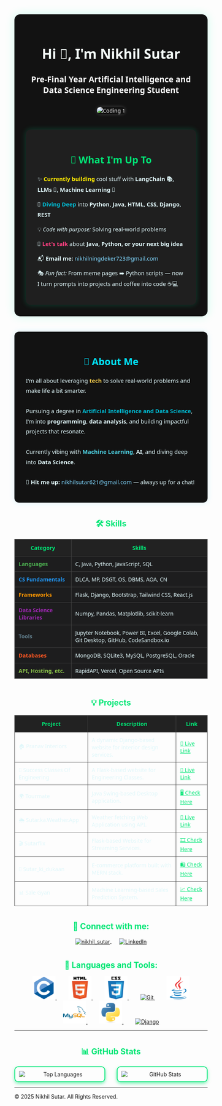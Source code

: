 <div style="max-width: 1000px; margin: 0 auto; font-family: 'Segoe UI', sans-serif; color: #ffffff; background-color: #121212; padding: 30px; border-radius: 15px; box-shadow: 0 0 25px rgba(0, 255, 170, 0.2);">

  <h1 align="center" style="color:rgb(245, 253, 250); font-size: 2.5em;">Hi 🙏, I'm Nikhil Sutar</h1>
  <h2 align="center" style="color:rgb(255, 255, 255);">Pre-Final Year Artificial Intelligence and Data Science Engineering Student</h2>

  <div style="display: flex; justify-content: center; align-items: center; flex-wrap: wrap; gap: 20px; margin-top: 30px;">
  
  <div style="flex: 1; text-align: center;">
    <img src="https://i.postimg.cc/wMBpnC5H/Whats-App-Image-2025-03-07-at-12-05-41-AM.jpg" 
         alt="Coding 1" 
         style="max-width: 100%; height: auto; border-radius: 12px; box-shadow: 0 0 10px rgba(255, 255, 255, 0.2);" 
         width="650">
  </div>



</div>


  <section style="margin-top: 40px; background: #1f1f1f; border-radius: 12px; padding: 25px 30px; box-shadow: 0 0 15px rgba(0, 255, 170, 0.2); color: #e0f7fa;">
    <h2 style="color: #00e676; font-size: 1.8em; text-align: center; margin-bottom: 20px;">🚀 What I'm Up To</h2>
    <ul style="line-height: 1.9; list-style: none; padding-left: 0; font-size: 1.05em;">
      <li style="margin-bottom: 10px;">✨ <strong style="color: #ffea00;">Currently building</strong> cool stuff with <strong>LangChain 📚, LLMs 🤖, Machine Learning 🧠</strong></li>
      <li style="margin-bottom: 10px;">📘 <strong style="color: #00bcd4;">Diving Deep</strong> into <strong>Python, Java, HTML, CSS, Django, REST</strong></li>
      <li style="margin-bottom: 10px;">💡 <em>Code with purpose:</em> Solving real-world problems</li>
      <li style="margin-bottom: 10px;">💬 <strong style="color: #ff4081;">Let's talk</strong> about <strong>Java, Python, or your next big idea</strong></li>
      <li style="margin-bottom: 10px;">📬 <strong>Email me:</strong> <a href="mailto:nikhilningdeker723@gmail.com" style="color: #80d8ff; text-decoration: none;">nikhilningdeker723@gmail.com</a></li>
      <li style="margin-bottom: 10px;">🎭 <em>Fun fact:</em> From meme pages ➡️ Python scripts — now I turn prompts into projects and coffee into code ☕💻</li>
    </ul>
  </section>

</div>



<section style="margin: 40px auto; max-width: 800px; background: #121212; border-radius: 12px; padding: 25px 30px; box-shadow: 0 0 15px rgba(0, 200, 255, 0.15); color: #e0f7fa; font-family: 'Segoe UI', sans-serif;">
  <h2 style="color: #00e5ff; font-size: 1.8em; text-align: center; margin-bottom: 20px;">📜 About Me</h2>
  <p style="line-height: 1.8; font-size: 1.05em;">
    I'm all about leveraging <strong style="color: #ffd54f;">tech</strong> to solve real-world problems and make life a bit smarter.<br><br>
    Pursuing a degree in <strong style="color: #00bcd4;">Artificial Intelligence and Data Science</strong>, I’m into <strong>programming</strong>, <strong>data analysis</strong>, and building impactful projects that resonate.<br><br>
    Currently vibing with <strong style="color: #4dd0e1;">Machine Learning</strong>, <strong>AI</strong>, and diving deep into <strong>Data Science</strong>.<br><br>
    📩 <strong>Hit me up:</strong> <a href="mailto:nikhilsutar621@gmail.com" style="color: #80d8ff; text-decoration: none;">nikhilsutar621@gmail.com</a> — always up for a chat!
  </p>
</section>

<h2 style="text-align: center; color: #00e676; margin-top: 40px;">🛠 Skills</h2>

<table style="width: 100%; border-collapse: collapse; font-family: 'Segoe UI', sans-serif; margin-top: 20px; color: #e0f7fa;">
  <thead>
    <tr style="background-color: #222; color: #00e676;">
      <th style="padding: 12px; border: 1px solid #444;">Category</th>
      <th style="padding: 12px; border: 1px solid #444;">Skills</th>
    </tr>
  </thead>
  <tbody>
    <tr>
      <td style="padding: 10px; border: 1px solid #444; background-color: rgb(29, 29, 30); color: #4CAF50; font-weight: bold;">Languages</td>
      <td style="padding: 10px; border: 1px solid #444; background-color: rgb(29, 29, 30); color: #e0f7fa;">
        C, Java, Python, JavaScript, SQL
      </td>
    </tr>
    <tr>
      <td style="padding: 10px; border: 1px solid #444; background-color: rgb(29, 29, 30); color: #2196F3; font-weight: bold;">CS Fundamentals</td>
      <td style="padding: 10px; border: 1px solid #444; background-color: rgb(29, 29, 30); color: #e0f7fa;">
        DLCA, MP, DSGT, OS, DBMS, AOA, CN
      </td>
    </tr>
    <tr>
      <td style="padding: 10px; border: 1px solid #444; background-color: rgb(29, 29, 30); color: #FF9800; font-weight: bold;">Frameworks</td>
      <td style="padding: 10px; border: 1px solid #444; background-color: rgb(29, 29, 30); color: #e0f7fa;">
        Flask, Django, Bootstrap, Tailwind CSS, React.js
      </td>
    </tr>
    <tr>
      <td style="padding: 10px; border: 1px solid #444; background-color: rgb(29, 29, 30); color: #9C27B0; font-weight: bold;">Data Science Libraries</td>
      <td style="padding: 10px; border: 1px solid #444; background-color: rgb(29, 29, 30); color: #e0f7fa;">
        Numpy, Pandas, Matplotlib, scikit-learn
      </td>
    </tr>
    <tr>
      <td style="padding: 10px; border: 1px solid #444; background-color: rgb(29, 29, 30); color: #607D8B; font-weight: bold;">Tools</td>
      <td style="padding: 10px; border: 1px solid #444; background-color: rgb(29, 29, 30); color: #e0f7fa;">
        Jupyter Notebook, Power BI, Excel, Google Colab, Git Desktop, GitHub, CodeSandbox.io
      </td>
    </tr>
    <tr>
      <td style="padding: 10px; border: 1px solid #444; background-color: rgb(29, 29, 30); color: #FF5722; font-weight: bold;">Databases</td>
      <td style="padding: 10px; border: 1px solid #444; background-color: rgb(29, 29, 30); color: #e0f7fa;">
        MongoDB, SQLite3, MySQL, PostgreSQL, Oracle
      </td>
    </tr>
    <tr>
      <td style="padding: 10px; border: 1px solid #444; background-color: rgb(29, 29, 30); color: #8BC34A; font-weight: bold;">API, Hosting, etc.</td>
      <td style="padding: 10px; border: 1px solid #444; background-color: rgb(29, 29, 30); color: #e0f7fa;">
        RapidAPI, Vercel, Open Source APIs
      </td>
    </tr>
  </tbody>
</table>




<h2 style="text-align: center; color: #00e676; margin-top: 50px;">💡 Projects</h2>

<table style="width: 100%; border-collapse: collapse; font-family: 'Segoe UI', sans-serif; margin-top: 20px; color: #e0f7fa;">
  <thead>
    <tr style="background-color: #222; color: #00e676;">
      <th style="padding: 12px; border: 1px solid #444;">Project</th>
      <th style="padding: 12px; border: 1px solid #444;">Description</th>
      <th style="padding: 12px; border: 1px solid #444;">Link</th>
    </tr>
  </thead>
  <tbody>
    <tr>
      <td style="padding: 10px; border: 1px solid #444;">🏠 Pranav Interiors</td>
      <td style="padding: 10px; border: 1px solid #444;">A dynamic Django-based website for interior design services.</td>
      <td style="padding: 10px; border: 1px solid #444;"><a href="https://pranav-interiors-and-decorators.onrender.com/" style="color: #00e676;">🔗 Live Link</a></td>
    </tr>
    <tr>
      <td style="padding: 10px; border: 1px solid #444;">🚀 Success Classes Of Engineering</td>
      <td style="padding: 10px; border: 1px solid #444;">A Flask-based website for Engineering Classes.</td>
      <td style="padding: 10px; border: 1px solid #444;"><a href="https://success-classes-of-engineering.vercel.app/" style="color: #00e676;">🔗 Live Link</a></td>
    </tr>
    <tr>
      <td style="padding: 10px; border: 1px solid #444;">🌍 Tourmate</td>
      <td style="padding: 10px; border: 1px solid #444;">Java Swing-based Desktop application.</td>
      <td style="padding: 10px; border: 1px solid #444;"><a href="https://www.linkedin.com/posts/nikhil-sutar-b5471b2b7_tourmate-travelapp-javadevelopment-activity-7183136207487270922-nO6G?utm_source=share&utm_medium=member_desktop" style="color: #00e676;">🖥️ Check Here</a></td>
    </tr>
    <tr>
      <td style="padding: 10px; border: 1px solid #444;">🌦️ Sutar.ka.Weather.App</td>
      <td style="padding: 10px; border: 1px solid #444;">Weather fetching Web Application using API.</td>
      <td style="padding: 10px; border: 1px solid #444;"><a href="https://carpentrycoder.github.io/Sutar.ka.Weather.app/" style="color: #00e676;">🔗 Live Link</a></td>
    </tr>
    <tr>
      <td style="padding: 10px; border: 1px solid #444;">🎬 Sutarflix</td>
      <td style="padding: 10px; border: 1px solid #444;">Flask-based Website for Streaming Services.</td>
      <td style="padding: 10px; border: 1px solid #444;"><a href="https://www.linkedin.com/posts/nikhil-sutar-b5471b2b7_flaskdevelopment-webdevelopment-moviestreaming-activity-7180954773746044928-raXZ?utm_source=share&utm_medium=member_desktop" style="color: #00e676;">🎞️ Check Here</a></td>
    </tr>
    <tr>
      <td style="padding: 10px; border: 1px solid #444;">🛒 Sutar_ki_dukaan</td>
      <td style="padding: 10px; border: 1px solid #444;">E-commerce platform built with MERN stack.</td>
      <td style="padding: 10px; border: 1px solid #444;"><a href="https://www.linkedin.com/posts/nikhil-sutar-b5471b2b7_webdevelopment-activity-7188483974233473024-9AaZ?utm_source=share&utm_medium=member_desktop" style="color: #00e676;">🛍️ Check Here</a></td>
    </tr>
    <tr>
      <td style="padding: 10px; border: 1px solid #444;">📊 Sale Gyan</td>
      <td style="padding: 10px; border: 1px solid #444;">Machine Learning-based Sales Prediction System.</td>
      <td style="padding: 10px; border: 1px solid #444;"><a href="https://www.linkedin.com/posts/nikhil-sutar-b5471b2b7_ai-machinelearning-ecommerce-activity-7322655519637143552-9SKF?utm_source=share&utm_medium=member_desktop&rcm=ACoAAEwaZbABiSYaPWifK9jMSKuzQexp2dZki44" style="color: #00e676;">📈 Check Here</a></td>
    </tr>
  </tbody>
</table>




<h2 style="text-align: center; color: #00e676; margin-top: 40px;">🔗 Connect with me:</h2>

<p align="center">
  <a href="https://codesandbox.com/nikhil_sutar" target="blank" style="margin: 10px;">
    <img align="center" src="https://raw.githubusercontent.com/rahuldkjain/github-profile-readme-generator/master/src/images/icons/Social/codesandbox.svg" alt="nikhil_sutar" height="50" width="50" style="transition: transform 0.3s;"/>
  </a>
  <a href="https://www.linkedin.com/in/nikhil-sutar-b5471b2b7" target="_blank" style="margin: 10px;">
    <img align="center" src="https://cdn.worldvectorlogo.com/logos/linkedin-icon-2.svg" alt="LinkedIn" height="50" width="50" style="transition: transform 0.3s;"/>
  </a>
</p>

<h2 style="text-align: center; color: #00e676; margin-top: 40px;">🚀 Languages and Tools:</h2>

<p align="center">
  <a href="https://www.cprogramming.com/" target="_blank" style="margin: 15px; transform: scale(1); transition: transform 0.3s;">
    <img src="https://raw.githubusercontent.com/devicons/devicon/master/icons/c/c-original.svg" alt="C" width="60" height="60" style="transition: transform 0.3s;"/>
  </a>
  <a href="https://www.w3.org/html/" target="_blank" style="margin: 15px; transform: scale(1); transition: transform 0.3s;">
    <img src="https://raw.githubusercontent.com/devicons/devicon/master/icons/html5/html5-original-wordmark.svg" alt="HTML" width="60" height="60" style="transition: transform 0.3s;"/>
  </a>
  <a href="https://www.w3schools.com/css/" target="_blank" style="margin: 15px; transform: scale(1); transition: transform 0.3s;">
    <img src="https://raw.githubusercontent.com/devicons/devicon/master/icons/css3/css3-original-wordmark.svg" alt="CSS" width="60" height="60" style="transition: transform 0.3s;"/>
  </a>
  <a href="https://git-scm.com/" target="_blank" style="margin: 15px; transform: scale(1); transition: transform 0.3s;">
    <img src="https://www.vectorlogo.zone/logos/git-scm/git-scm-icon.svg" alt="Git" width="60" height="60" style="transition: transform 0.3s;"/>
  </a>
  <a href="https://www.java.com/" target="_blank" style="margin: 15px; transform: scale(1); transition: transform 0.3s;">
    <img src="https://raw.githubusercontent.com/devicons/devicon/master/icons/java/java-original.svg" alt="Java" width="60" height="60" style="transition: transform 0.3s;"/>
  </a>
  <a href="https://www.mysql.com/" target="_blank" style="margin: 15px; transform: scale(1); transition: transform 0.3s;">
    <img src="https://raw.githubusercontent.com/devicons/devicon/master/icons/mysql/mysql-original-wordmark.svg" alt="MySQL" width="60" height="60" style="transition: transform 0.3s;"/>
  </a>
  <a href="https://www.python.org/" target="_blank" style="margin: 15px; transform: scale(1); transition: transform 0.3s;">
    <img src="https://raw.githubusercontent.com/devicons/devicon/master/icons/python/python-original.svg" alt="Python" width="60" height="60" style="transition: transform 0.3s;"/>
  </a>
  <a href="https://www.djangoproject.com/" target="_blank" style="margin: 15px; transform: scale(1); transition: transform 0.3s;">
    <img src="https://cdn.worldvectorlogo.com/logos/django.svg" alt="Django" width="60" height="60" style="transition: transform 0.3s;"/>
  </a>
</p>

<!-- Hover effect to scale icons up -->
<script>
  const icons = document.querySelectorAll('img');
  icons.forEach(icon => {
    icon.addEventListener('mouseover', () => {
      icon.style.transform = 'scale(1.2)';
    });
    icon.addEventListener('mouseout', () => {
      icon.style.transform = 'scale(1)';
    });
  });
</script>

<hr>


<h2 style="text-align: center; color: #00e676; margin-top: 40px;">📊 GitHub Stats</h2>

<p align="center" style="display: flex; justify-content: center; gap: 30px;">
  <img src="https://github-readme-stats.vercel.app/api/top-langs?username=carpentrycoder&show_icons=true&locale=en&layout=compact" alt="Top Languages" 
       style="width: 45%; border: 2px solid #00e676; border-radius: 10px; padding: 10px; box-shadow: 0px 4px 8px rgba(0, 230, 118, 0.5); transition: transform 0.3s;">
  <img src="https://github-readme-stats.vercel.app/api?username=carpentrycoder&show_icons=true&locale=en" alt="GitHub Stats" 
       style="width: 45%; border: 2px solid #00e676; border-radius: 10px; padding: 10px; box-shadow: 0px 4px 8px rgba(0, 230, 118, 0.5); transition: transform 0.3s;">
</p>

<script>
  const images = document.querySelectorAll('img');
  images.forEach(image => {
    image.addEventListener('mouseover', () => {
      image.style.transform = 'scale(1.1)';
    });
    image.addEventListener('mouseout', () => {
      image.style.transform = 'scale(1)';
    });
  });
</script>

---

© 2025 Nikhil Sutar. All Rights Reserved.

